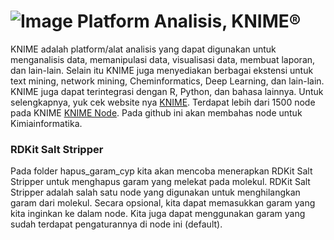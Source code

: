 # ![Image](https://www.knime.com/files/knime_logo_github_40x40_4layers.png) Platform Analisis, KNIME® 

KNIME adalah platform/alat analisis yang dapat digunakan untuk menganalisis data, memanipulasi data, visualisasi data, membuat laporan, dan lain-lain. Selain itu KNIME juga menyediakan berbagai ekstensi untuk text mining, network mining, Cheminformatics, Deep Learning, dan lain-lain. KNIME juga dapat terintegrasi dengan R, Python, dan bahasa lainnya. 
Untuk selengkapnya, yuk cek website nya [KNIME](https://www.knime.com/knime-analytics-platform).
Terdapat lebih dari 1500 node pada KNIME [KNIME Node](https://hub.knime.com/search?type=Node). Pada github ini akan membahas node untuk Kimiainformatika.


### RDKit Salt Stripper

Pada folder hapus_garam_cyp kita akan mencoba menerapkan RDKit Salt Stripper untuk menghapus garam yang melekat pada molekul. RDKit Salt Stripper adalah salah satu node yang digunakan untuk menghilangkan garam dari molekul. Secara opsional, kita dapat memasukkan garam yang kita inginkan ke dalam node. Kita juga dapat menggunakan garam yang sudah terdapat pengaturannya di node ini (default). 
